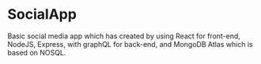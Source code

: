 # SocialApp

Basic social media app which has created by using React for front-end, NodeJS, Express, with graphQL for back-end, and MongoDB Atlas which is based on NOSQL.
